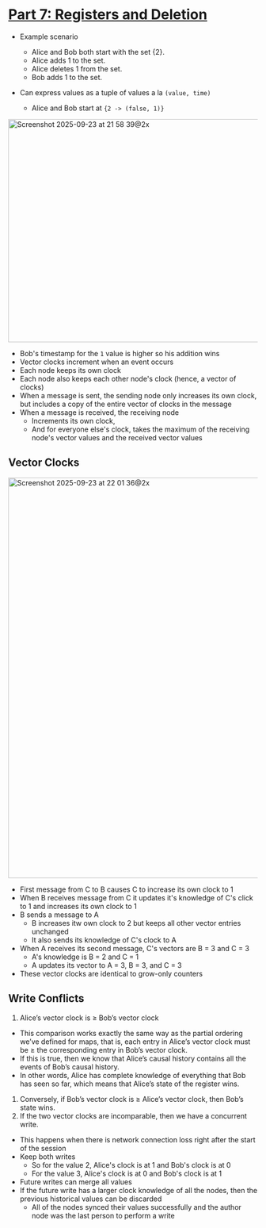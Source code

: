 # [Part 7: Registers and Deletion](https://lars.hupel.info/topics/crdt/07-deletion/)
* Example scenario
  * Alice and Bob both start with the set {2}.
  * Alice adds 1 to the set.
  * Alice deletes 1 from the set.
  * Bob adds 1 to the set.

* Can express values as a tuple of values a la `(value, time)`
  * Alice and Bob start at `{2 -> (false, 1)}`

<img width="1672" height="450" alt="Screenshot 2025-09-23 at 21 58 39@2x" src="https://github.com/user-attachments/assets/10899ca0-b8cb-4fa3-a4c5-0987bc9da960" />

* Bob's timestamp for the `1` value is higher so his addition wins
* Vector clocks increment when an event occurs
* Each node keeps its own clock
* Each node also keeps each other node's clock (hence, a vector of clocks)
* When a message is sent, the sending node only increases its own clock, but includes a copy of the entire vector of clocks in the message
* When a message is received, the receiving node
  * Increments its own clock,
  * And for everyone else's clock, takes the maximum of the receiving node's vector values and the received vector values

## Vector Clocks
<img width="1556" height="808" alt="Screenshot 2025-09-23 at 22 01 36@2x" src="https://github.com/user-attachments/assets/df7e0d9f-81d5-42cf-97da-4fb7c09efa08" />

* First message from C to B causes C to increase its own clock to 1
* When B receives message from C it updates it's knowledge of C's click to 1 and increases its own clock to 1
* B sends a message to A
  * B increases itw own clock to 2 but keeps all other vector entries unchanged
  * It also sends its knowledge of C's clock to A
* When A receives its second message, C's vectors are B = 3 and C = 3
  * A's knowledge is B = 2 and C = 1
  * A updates its vector to A = 3, B = 3, and C = 3
* These vector clocks are identical to grow-only counters

## Write Conflicts
1. Alice’s vector clock is ≥ Bob’s vector clock
  * This comparison works exactly the same way as the partial ordering we’ve defined for maps, that is, each entry in Alice’s vector clock must be ≥ the corresponding entry in Bob’s vector clock.
  * If this is true, then we know that Alice’s causal history contains all the events of Bob’s causal history.
  * In other words, Alice has complete knowledge of everything that Bob has seen so far, which means that Alice’s state of the register wins.
1. Conversely, if Bob’s vector clock is ≥ Alice’s vector clock, then Bob’s state wins.
1. If the two vector clocks are incomparable, then we have a concurrent write.
  * This happens when there is network connection loss right after the start of the session
  * Keep both writes
    * So for the value 2, Alice's clock is at 1 and Bob's clock is at 0
    * For the value 3, Alice's clock is at 0 and Bob's clock is at 1
  * Future writes can merge all values
  * If the future write has a larger clock knowledge of all the nodes, then the previous historical values can be discarded
    * All of the nodes synced their values successfully and the author node was the last person to perform a write
